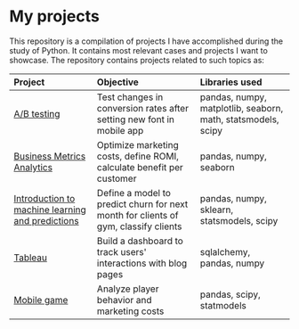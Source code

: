 # My projects 
This repository is a compilation of projects I have accomplished during the study of Python. It contains most relevant cases and projects I want to showcase.
The repository contains projects related to such topics as: 

| Project                                                             | Objective                                                            | Libraries used              |
| :-------------------------------------------------------------------| :---------------------                                               |:---------------------------|
|[A/B testing](https://github.com/edwo95/Projects/tree/main/AB%20Test)| Test changes in conversion rates after setting new font in mobile app| pandas, numpy, matplotlib, seaborn, math, statsmodels, scipy|
|[Business Metrics Analytics](https://github.com/edwo95/Projects/tree/main/Business%20Metrics%20Analytics) | Optimize marketing costs, define ROMI, calculate benefit per customer | pandas, numpy, seaborn |
|[Introduction to machine learning and predictions](https://github.com/edwo95/Projects/tree/main/Predictions)|Define a model to predict churn for next month for clients of gym, classify clients| pandas, numpy, sklearn, statsmodels, scipy
| [Tableau](https://github.com/edwo95/Study-projects/tree/main/Tableau)|Build a dashboard to track users' interactions with blog pages| sqlalchemy, pandas, numpy
|[Mobile game](https://github.com/edwo95/Study-projects/tree/main/Gamedev)| Analyze player behavior and marketing costs | pandas, scipy, statmodels

